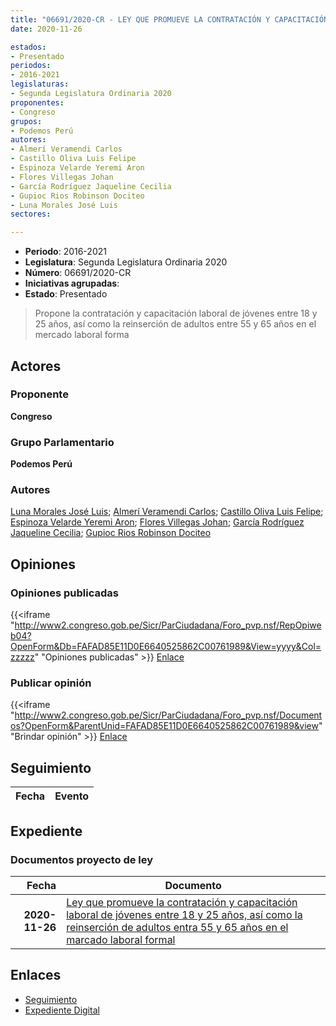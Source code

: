 ```yaml
---
title: "06691/2020-CR - LEY QUE PROMUEVE LA CONTRATACIÓN Y CAPACITACIÓN LABORAL DE JÓVENES ENTRE 18 Y 25 AÑOS, ASÍ COMO LA REINSERCIÓN DE ADULTOS ENTRE 55 Y 65 AÑOS EN EL MERCADO LABORAL FORMAL"
date: 2020-11-26

estados:
- Presentado
periodos:
- 2016-2021
legislaturas:
- Segunda Legislatura Ordinaria 2020
proponentes:
- Congreso
grupos:
- Podemos Perú
autores:
- Almerí Veramendi Carlos
- Castillo Oliva Luis Felipe
- Espinoza Velarde Yeremi Aron
- Flores Villegas Johan
- García Rodríguez Jaqueline Cecilia
- Gupioc Rios Robinson Dociteo
- Luna Morales José Luis
sectores:

---
```

- **Periodo**: 2016-2021
- **Legislatura**: Segunda Legislatura Ordinaria 2020
- **Número**: 06691/2020-CR
- **Iniciativas agrupadas**: 
- **Estado**: Presentado

> Propone la contratación y capacitación laboral de jóvenes entre 18 y 25 años, así como la reinserción de adultos entre 55 y 65 años en el mercado laboral forma


## Actores

### Proponente

**Congreso**

### Grupo Parlamentario

**Podemos Perú**

### Autores

[Luna Morales José Luis](mailto:mailto:jlunam@congreso.gob.pe); [Almerí Veramendi Carlos](mailto:mailto:calmeri@congreso.gob.pe); [Castillo Oliva Luis Felipe](mailto:mailto:lcastilloo@congreso.gob.pe); [Espinoza Velarde Yeremi Aron](mailto:mailto:yespinoza@congreso.gob.pe); [Flores Villegas Johan](mailto:mailto:jfloresv@congreso.gob.pe); [García Rodríguez Jaqueline Cecilia](mailto:mailto:jgarciar@congreso.gob.pe); [Gupioc Rios Robinson Dociteo](mailto:mailto:rgupioc@congreso.gob.pe)

## Opiniones

### Opiniones publicadas

{{<iframe "http://www2.congreso.gob.pe/Sicr/ParCiudadana/Foro_pvp.nsf/RepOpiweb04?OpenForm&Db=FAFAD85E11D0E6640525862C00761989&View=yyyy&Col=zzzzz" "Opiniones publicadas" >}}
[Enlace](http://www2.congreso.gob.pe/Sicr/ParCiudadana/Foro_pvp.nsf/RepOpiweb04?OpenForm&Db=FAFAD85E11D0E6640525862C00761989&View=yyyy&Col=zzzzz)

### Publicar opinión

{{<iframe "http://www2.congreso.gob.pe/Sicr/ParCiudadana/Foro_pvp.nsf/Documentos?OpenForm&ParentUnid=FAFAD85E11D0E6640525862C00761989&view" "Brindar opinión" >}}
[Enlace](http://www2.congreso.gob.pe/Sicr/ParCiudadana/Foro_pvp.nsf/Documentos?OpenForm&ParentUnid=FAFAD85E11D0E6640525862C00761989&view)


## Seguimiento

| Fecha | Evento |
|------:|--------|


## Expediente

### Documentos proyecto de ley

| Fecha | Documento |
|------:|-----------|
| **2020-11-26** | [Ley que promueve la contratación y capacitación laboral de jóvenes entre 18 y 25 años, así como la reinserción de adultos entra 55 y 65 años en el marcado laboral formal](https://leyes.congreso.gob.pe/Documentos/2016_2021/Proyectos_de_Ley_y_de_Resoluciones_Legislativas/PL0669120201126.pdf) |

## Enlaces

- [Seguimiento](http://www2.congreso.gob.pe/Sicr/TraDocEstProc/CLProLey2016.nsf/f7fff46988ca05b1052578e100829cc7/01da40587ac14ee20525862c007b6ee7?OpenDocument)
- [Expediente Digital](http://www2.congreso.gob.pe/Sicr/TraDocEstProc/Expvirt_2011.nsf/visbusqptramdoc1621/06691?opendocument)

